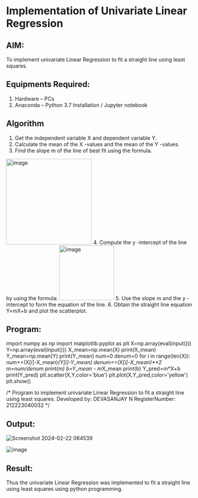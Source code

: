# Implementation of Univariate Linear Regression
## AIM:
To implement univariate Linear Regression to fit a straight line using least squares.

## Equipments Required:
1. Hardware – PCs
2. Anaconda – Python 3.7 Installation / Jupyter notebook

## Algorithm
1. Get the independent variable X and dependent variable Y.
2. Calculate the mean of the X -values and the mean of the Y -values.
3. Find the slope m of the line of best fit using the formula. 
<img width="231" alt="image" src="https://user-images.githubusercontent.com/93026020/192078527-b3b5ee3e-992f-46c4-865b-3b7ce4ac54ad.png">
4. Compute the y -intercept of the line by using the formula:
<img width="148" alt="image" src="https://user-images.githubusercontent.com/93026020/192078545-79d70b90-7e9d-4b85-9f8b-9d7548a4c5a4.png">
5. Use the slope m and the y -intercept to form the equation of the line.
6. Obtain the straight line equation Y=mX+b and plot the scatterplot.

## Program:
import numpy as np
import matplotlib.pyplot as plt
X=np.array(eval(input()))
Y=np.array(eval(input()))
X_mean=np.mean(X)
print(X_mean)
Y_mean=np.mean(Y)
print(Y_mean)
num=0
denum=0
for i in range(len(X)):
  num+=(X[i]-X_mean)*(Y[i]-Y_mean)
  denum+=(X[i]-X_mean)**2
m=num/denum
print(m)
b=Y_mean - m*X_mean
print(b)
Y_pred=m*X+b
print(Y_pred)
plt.scatter(X,Y,color='blue')
plt.plot(X,Y_pred,color='yellow') 
plt.show()

/*
Program to implement univariate Linear Regression to fit a straight line using least squares.
Developed by: DEVASANJAY N
RegisterNumber:  212223040032
*/


## Output:
![Screenshot 2024-02-22 084539](https://github.com/DEVASANJAY002/Find-the-best-fit-line-using-Least-Squares-Method/assets/152069249/dc9db50e-b0c2-4808-bbfa-a7de6a72a1f9)

 ![image](https://github.com/DEVASANJAY002/Find-the-best-fit-line-using-Least-Squares-Method/assets/152069249/73a328db-e6c3-4ef7-99a4-ed88423adb01)



## Result:
Thus the univariate Linear Regression was implemented to fit a straight line using least squares using python programming.
